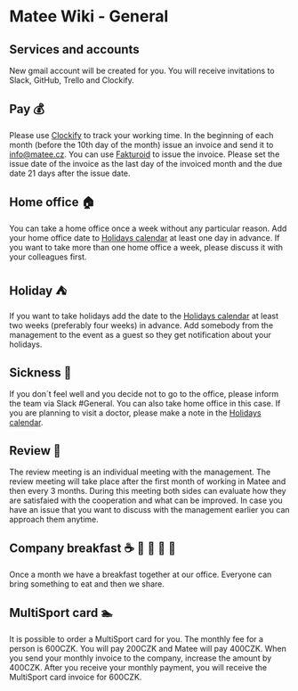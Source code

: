 # Matee Wiki - General

## Services and accounts
New gmail account will be created for you. You will receive invitations to Slack, GitHub, Trello and Clockify.

## Pay :moneybag:
Please use [Clockify](https://clockify.me/tracker) to track your working time. 
In the beginning of each month (before the 10th day of the month) issue an invoice and send it to info@matee.cz. You can use [Fakturoid](https://www.fakturoid.cz/) to issue the invoice. Please set the issue date of the invoice as the last day of the invoiced month and the due date 21 days after the issue date.

## Home office :house:
You can take a home office once a week without any particular reason. Add your home office date to [Holidays calendar](https://calendar.google.com/calendar/b/1?cid=bWF0ZWUuY3pfMjJwNWpxODgxN3A0aWt0bGY0bTc0bGZnY2dAZ3JvdXAuY2FsZW5kYXIuZ29vZ2xlLmNvbQ) at least one day in advance. If you want to take more than one home office a week, please discuss it with your colleagues first.
 
## Holiday :tent:
If you want to take holidays add the date to the [Holidays calendar](https://calendar.google.com/calendar/b/1?cid=bWF0ZWUuY3pfMjJwNWpxODgxN3A0aWt0bGY0bTc0bGZnY2dAZ3JvdXAuY2FsZW5kYXIuZ29vZ2xlLmNvbQ) at least two weeks (preferably four weeks) in advance. Add somebody from the management to the event as a guest so they get notification about your holidays.

## Sickness :pill:
If you don´t feel well and you decide not to go to the office, please inform the team via Slack #General. You can also take home office in this case. If you are planning to visit a doctor, please make a note in the [Holidays calendar](https://calendar.google.com/calendar/b/1?cid=bWF0ZWUuY3pfMjJwNWpxODgxN3A0aWt0bGY0bTc0bGZnY2dAZ3JvdXAuY2FsZW5kYXIuZ29vZ2xlLmNvbQ).

## Review :handshake:
The review meeting is an individual meeting with the management. The review meeting will take place after the first month of working in Matee and then every 3 months. During this meeting both sides can evaluate how they are satisfaied with the cooperation and what can be improved. In case you have an issue that you want to discuss with the management earlier you can approach them anytime.

## Company breakfast :coffee: :bread: :egg: :watermelon: :cake:
Once a month we have a breakfast together at our office. Everyone can bring something to eat and then we share.

## MultiSport card :swimmer:
It is possible to order a MultiSport card for you. The monthly fee for a person is 600CZK. You will pay 200CZK and Matee will pay 400CZK. When you send your monthly invoice to the company, increase the amount by 400CZK. After you receive your monthly payment, you will receive the MultiSport card invoice for 600CZK.
